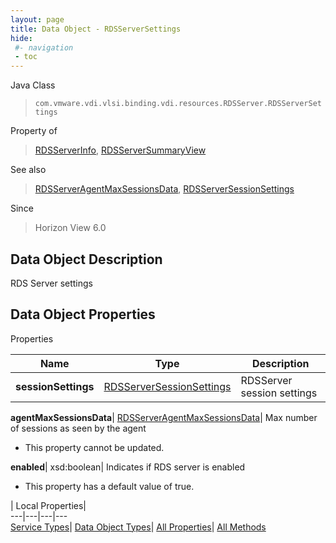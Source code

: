 ```yaml
---
layout: page
title: Data Object - RDSServerSettings
hide:
 #- navigation
 - toc
---
```






Java Class  
> `com.vmware.vdi.vlsi.binding.vdi.resources.RDSServer.RDSServerSettings`

Property of  
> [RDSServerInfo](vdi.resources.RDSServer.RDSServerInfo.md#field_detail), [RDSServerSummaryView](vdi.resources.RDSServer.RDSServerSummaryView.md#field_detail)

See also  
> [RDSServerAgentMaxSessionsData](vdi.resources.RDSServer.AgentMaxSessionsData.md), [RDSServerSessionSettings](vdi.resources.RDSServer.RDSServerSessionSettings.md)

Since  
> Horizon View 6.0


## Data Object Description 

RDS Server settings 

## Data Object Properties

Properties

Name |  Type |  Description   
---|---|---  
**sessionSettings**| [RDSServerSessionSettings](vdi.resources.RDSServer.RDSServerSessionSettings.md)|  RDSServer session settings   
  
**agentMaxSessionsData**| [RDSServerAgentMaxSessionsData](vdi.resources.RDSServer.AgentMaxSessionsData.md)|  Max number of sessions as seen by the agent   


* This property cannot be updated.

  
**enabled**|  xsd:boolean|  Indicates if RDS server is enabled   


  * This property has a default value of true.

  
  
  
 | Local Properties|   
---|---|---|---  
[Service Types](index-mo_types.md)| [Data Object Types](index-do_types.md)| [All Properties](index-properties.md)| [All Methods](index-methods.md)  
  
  
